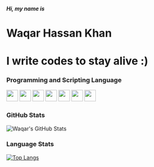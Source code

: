 ##### Hi, my name is
# Waqar Hassan Khan
# I write codes to stay alive :)


### Programming and Scripting Language

<img src="https://cdn.jsdelivr.net/npm/programming-languages-logos@0.0.3/src/c/c.svg" height=30>
<img src="https://cdn.jsdelivr.net/npm/programming-languages-logos@0.0.3/src/cpp/cpp.svg" height=30> 
<img src="https://cdn.jsdelivr.net/npm/programming-languages-logos@0.0.3/src/python/python.svg" height=30> 
<img src="https://cdn.jsdelivr.net/npm/programming-languages-logos@0.0.3/src/javascript/javascript.svg" height=30>
<img src="https://cdn.jsdelivr.net/npm/programming-languages-logos@0.0.3/src/java/java.svg" height=30> 
<img src="https://cdn.jsdelivr.net/npm/programming-languages-logos@0.0.3/src/html/html.svg" height=30>
<img src="https://cdn.jsdelivr.net/npm/programming-languages-logos@0.0.3/src/css/css.svg" height=30>

### GitHub Stats

<img align="center" src="https://github-readme-stats.vercel.app/api?username=Waqar-107&show_icons=true&line_height=27&count_private=true&title_color=ffffff&text_color=4fcab3&icon_color=2bbc8a&bg_color=0a192f" alt="Waqar's GitHub Stats" />


### Language Stats
[![Top Langs](https://github-readme-stats.vercel.app/api/top-langs/?username=Waqar-107&layout=compact)](https://github.com/anuraghazra/github-readme-stats)
